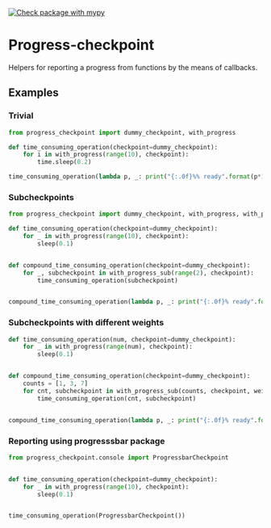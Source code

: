 [![Check package with mypy](https://github.com/peper0/progress-checkpoint/actions/workflows/python-mypy.yml/badge.svg)](https://github.com/peper0/progress-checkpoint/actions/workflows/python-mypy.yml)

# Progress-checkpoint

Helpers for reporting a progress from functions by the means of callbacks.

## Examples

### Trivial

```python
from progress_checkpoint import dummy_checkpoint, with_progress

def time_consuming_operation(checkpoint=dummy_checkpoint):
    for i in with_progress(range(10), checkpoint):
        time.sleep(0.2)

time_consuming_operation(lambda p, _: print("{:.0f}%% ready".format(p*100)))
```

### Subcheckpoints

```python
from progress_checkpoint import dummy_checkpoint, with_progress, with_progress_sub

def time_consuming_operation(checkpoint=dummy_checkpoint):
    for _ in with_progress(range(10), checkpoint):
        sleep(0.1)


def compound_time_consuming_operation(checkpoint=dummy_checkpoint):
    for _, subcheckpoint in with_progress_sub(range(2), checkpoint):
        time_consuming_operation(subcheckpoint)


compound_time_consuming_operation(lambda p, _: print("{:.0f}% ready".format(p * 100)))
```

### Subcheckpoints with different weights

```python
def time_consuming_operation(num, checkpoint=dummy_checkpoint):
    for _ in with_progress(range(num), checkpoint):
        sleep(0.1)


def compound_time_consuming_operation(checkpoint=dummy_checkpoint):
    counts = [1, 3, 7]
    for cnt, subcheckpoint in with_progress_sub(counts, checkpoint, weights=counts):
        time_consuming_operation(cnt, subcheckpoint)


compound_time_consuming_operation(lambda p, _: print("{:.0f}% ready".format(p * 100)))

```

### Reporting using progresssbar package
```python
from progress_checkpoint.console import ProgressbarCheckpoint


def time_consuming_operation(checkpoint=dummy_checkpoint):
    for _ in with_progress(range(10), checkpoint):
        sleep(0.1)


time_consuming_operation(ProgressbarCheckpoint())
```
